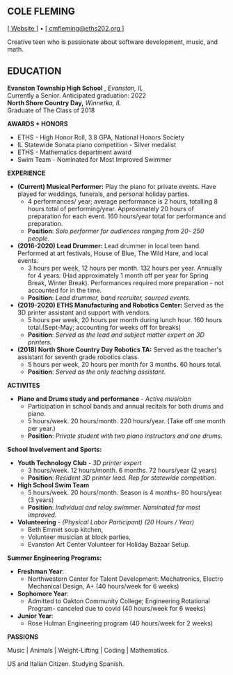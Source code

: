 ## COLE FLEMING
[[ Website ]](beacons.page/colefleming) • [[ cmfleming@eths202.org ]](mailto:cmfleming@eths202.org)

Creative teen who is passionate about software development, music, and math.

## EDUCATION

**Evanston Township High School** , *Evanston, IL*<br>
Currently a Senior. Anticipated graduation: 2022<br>
**North Shore Country Day,** *Winnetka, IL*<br>
Graduate of The Class of 2018<br>

**AWARDS + HONORS**

+ ETHS - High Honor Roll, 3.8 GPA, National Honors Society
+ IL Statewide Sonata piano competition - Silver medalist
+ ETHS - Mathematics department award
+ Swim Team - Nominated for Most Improved Swimmer

**EXPERIENCE**

+ **(Current) Musical Performer:** Play the piano for private events. Have played for weddings, funerals, and personal holiday parties.
  + 4 performances/ year; average performance is 2 hours, totalling 8 hours total of performing/year. Approximately 20 hours of preparation for each event. 160 hours/year total for performance and preparation.
  + **Position**: *Solo performer for audiences ranging from 20- 250 people.*
+ **(2016-2020) Lead Drummer:** Lead drummer in local teen band. Performed at art festivals, House of Blue, The Wild Hare, and local events.
  + 3 hours per week, 12 hours per month. 132 hours per year. Annually for 4 years. 
(Had approximately 1 month off per year for Spring Break, Winter Break). Performances required more preparation - not accounted for in the time.   
  + **Position**: *Lead drummer, band recruiter, sourced events.*
+ **(2019-2020) ETHS Manufacturing and Robotics Center:** Served as the 3D printer assistant and support with vendors.
  + 5 hours per week, 20 hours per month during lunch hour. 160 hours total.(Sept-May; accounting for weeks off for breaks)  
  + **Position**: *Served as the lead and subject matter expert on 3D printers.*  
+ **(2018) North Shore Country Day Robotics TA:** Served as the teacher&#39;s assistant for seventh grade robotics class.
  + 5 hours per week, 20 hours per month for 3 months. 60 hours total.  
  + **Position**: *Served as the only teaching assistant*.  

**ACTIVITES**

+ **Piano and Drums study and performance** - *Active musician*
  + Participation in school bands and annual recitals for both drums and piano.
  + 5 hours/week. 20 hours/month. 220 hours/year. (Take off one month per year.)<br>
  + **Position**: *Private student with two piano instructors and one drums.*

**School Involvement and Sports:**

+ **Youth Technology Club** - *3D printer expert*
  + 3 hours/week. 12 hours/month. 6 months. 72 hours/year (2 years)
  + **Position**: *Resident 3D printer lead. Rep for statewide competition.*
+ **High School Swim Team**
  + 5 hours/week. 20 hours/month. Season is 4 months- 80 hours/year (3 years)
  + **Position**: *Individual and relay swimmer. Nominated for most improved.*
+ **Volunteering** - *(Physical Labor Participant)* *(20 Hours / Year)*
  + Beth Emmet soup kitchen, 
  + Volunteer musician at block parties,
  + Evanston Art Center Volunteer for Holiday Bazaar Setup.

**Summer Engineering Programs:**

+ **Freshman Year**:
  + Northwestern Center for Talent Development: Mechatronics, Electro Mechanical Design, A+ (40 hours/week for 6 weeks)
+ **Sophomore Year**:
  + Admitted to Oakton Community College; Engineering Rotational Program- canceled due to covid (40 hours/week for 6 weeks)
+ **Junior Year**: 
  + Rose Hulman Engineering program (40 hours/week for 2 weeks)

**PASSIONS**

Music | Animals | Weight-Lifting | Coding | Mathematics.

US and Italian Citizen. Studying Spanish.
